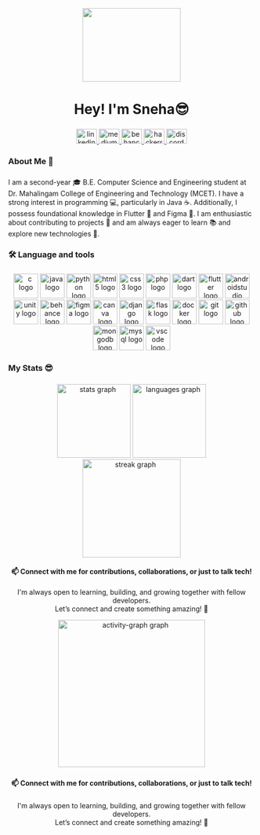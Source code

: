 <div align="center">
  <img height="150" width="200" src="https://media.giphy.com/media/M9gbBd9nbDrOTu1Mqx/giphy.gif"  />
</div>

###

<h1 align="center">Hey! I'm Sneha😎</h1>

###

<div align="center">
  <a href="https://www.linkedin.com/in/sneha-marimuthu-ab8a6527b/" target="_blank">
    <img src="https://raw.githubusercontent.com/maurodesouza/profile-readme-generator/master/src/assets/icons/social/linkedin/default.svg" width="42" height="30" alt="linkedin logo"  />
  </a>
  <a href="https://medium.com/@snehamarimuthu326" target="_blank">
    <img src="https://raw.githubusercontent.com/maurodesouza/profile-readme-generator/master/src/assets/icons/social/medium/default.svg" width="42" height="30" alt="medium logo"  />
  </a>
  <a href="https://www.behance.net/snehamarimuthu3" target="_blank">
    <img src="https://raw.githubusercontent.com/maurodesouza/profile-readme-generator/master/src/assets/icons/social/behance/default.svg" width="42" height="30" alt="behance logo"  />
  </a>
  <a href="https://www.hackerrank.com/profile/snehamarimuthu31" target="_blank">
    <img src="https://raw.githubusercontent.com/maurodesouza/profile-readme-generator/master/src/assets/icons/social/hackerrank/default.svg" width="42" height="30" alt="hackerrank logo"  />
  </a>
  <a href="https://discord.com/channels/@me" target="_blank">
    <img src="https://raw.githubusercontent.com/maurodesouza/profile-readme-generator/master/src/assets/icons/social/discord/default.svg" width="42" height="30" alt="discord logo"  />
  </a>
</div>

###

<h3 align="left">About Me  💫</h3>

###

<p align="left">I am a second-year 🎓 B.E. Computer Science and Engineering student at Dr. Mahalingam College of Engineering and Technology (MCET). I have a strong interest in programming 💻, particularly in Java ☕. Additionally, I possess foundational knowledge in Flutter 📱 and Figma 🎨. I am enthusiastic about contributing to projects 🤝 and am always eager to learn 📚 and explore new technologies 🚀.</p>

###

<h3 align="left">🛠 Language and tools</h3>

###

<div align="center">
  <img src="https://cdn.jsdelivr.net/gh/devicons/devicon/icons/c/c-original.svg" height="50" alt="c logo" width="50" />
  <img src="https://cdn.jsdelivr.net/gh/devicons/devicon/icons/java/java-original.svg" height="50" alt="java logo" width="50" />
  <img src="https://cdn.jsdelivr.net/gh/devicons/devicon/icons/python/python-original.svg" height="50" alt="python logo" width="50" />
  <img src="https://cdn.jsdelivr.net/gh/devicons/devicon/icons/html5/html5-original.svg" height="50" alt="html5 logo" width="50" />
  <img src="https://cdn.jsdelivr.net/gh/devicons/devicon/icons/css3/css3-original.svg" height="50" alt="css3 logo" width="50" />
  <img src="https://cdn.jsdelivr.net/gh/devicons/devicon/icons/php/php-original.svg" height="50" alt="php logo" width="50" />
  <img src="https://cdn.jsdelivr.net/gh/devicons/devicon/icons/dart/dart-original.svg" height="50" alt="dart logo" width="50" />
  <img src="https://cdn.jsdelivr.net/gh/devicons/devicon/icons/flutter/flutter-original.svg" height="50" alt="flutter logo" width="50" />
  <img src="https://cdn.jsdelivr.net/gh/devicons/devicon/icons/androidstudio/androidstudio-original.svg" height="50" alt="androidstudio logo" width="50" />
  <img src="https://cdn.jsdelivr.net/gh/devicons/devicon/icons/unity/unity-original.svg" height="50" alt="unity logo" width="50" />
  <img src="https://cdn.jsdelivr.net/gh/devicons/devicon/icons/behance/behance-original.svg" height="50" alt="behance logo" width="50" />
  <img src="https://cdn.jsdelivr.net/gh/devicons/devicon/icons/figma/figma-original.svg" height="50" alt="figma logo" width="50" />
  <img src="https://cdn.jsdelivr.net/gh/devicons/devicon/icons/canva/canva-original.svg" height="50" alt="canva logo" width="50" />
  <img src="https://cdn.jsdelivr.net/gh/devicons/devicon/icons/django/django-plain.svg" height="50" alt="django logo"  width="50" />
  <img src="https://cdn.jsdelivr.net/gh/devicons/devicon/icons/flask/flask-original.svg" height="50" alt="flask logo" width="50" />
  <img src="https://cdn.jsdelivr.net/gh/devicons/devicon/icons/docker/docker-original.svg" height="50" alt="docker logo" width="50" />
  <img src="https://cdn.jsdelivr.net/gh/devicons/devicon/icons/git/git-original.svg" height="50" alt="git logo"  width="50" />
  <img src="https://cdn.jsdelivr.net/gh/devicons/devicon/icons/github/github-original.svg" height="50" alt="github logo" width="50" />
  <img src="https://cdn.jsdelivr.net/gh/devicons/devicon/icons/mongodb/mongodb-original.svg" height="50" alt="mongodb logo" width="50" />
  <img src="https://cdn.jsdelivr.net/gh/devicons/devicon/icons/mysql/mysql-original.svg" height="50" alt="mysql logo" width="50" />
  <img src="https://cdn.jsdelivr.net/gh/devicons/devicon/icons/vscode/vscode-original.svg" height="50" alt="vscode logo" width="50" />
</div>

###

<h3 align="left">My Stats 😎</h3>

###

<div align="center">
  <img src="https://github-readme-stats.vercel.app/api?username=snehamuthu326&hide_title=true&hide_rank=false&show_icons=true&include_all_commits=true&count_private=true&disable_animations=false&theme=codeSTACKr&locale=en&hide_border=true&order=1" height="150" alt="stats graph"  />
  <img src="https://github-readme-stats.vercel.app/api/top-langs?username=snehamuthu326&locale=en&hide_title=true&layout=compact&card_width=320&langs_count=7&theme=codeSTACKr&hide_border=true&order=2" height="150" alt="languages graph"  />
  <img src="https://streak-stats.demolab.com?user=snehamuthu326&locale=en&mode=weekly&theme=codeSTACKr&hide_border=true&border_radius=3&order=3" height="200" alt="streak graph"  />
  
<h4 align="center">📫 Connect with me for contributions, collaborations, or just to talk tech!</h4>
<p align="center">I'm always open to learning, building, and growing together with fellow developers.<br>Let’s connect and create something amazing! 🚀</p>
  <img src="https://github-readme-activity-graph.vercel.app/graph?username=snehamuthu326&radius=16&theme=high-contrast&area=true&order=5&hide_border=true&hide_title=false" height="300" alt="activity-graph graph"  />
</div>

###

<h4 align="center">📫 Connect with me for contributions, collaborations, or just to talk tech!</h4>

###

<p align="center">I'm always open to learning, building, and growing together with fellow developers.<br>Let’s connect and create something amazing! 🚀</p>

###

<!---
👋 Hi, I’m Sneha M

👀 I’m interested in coding, technology, and exploring new tools in field of software development. I’m not only passionate about coding but also enjoy keeping up with music, sports, and the latest trends. I believe that a well-rounded perspective helps me stay inspired and creative in all my projects.

🌱 I’m currently learning backend development with tools and frameworks like Node.js and Django to build robust and scalable applications. I’m also improving my skills in Flutter by learning various widgets and tools for cross-platform development, and I’m diving into UI/UX design using Figma to add a creative edge to my technical projects.

💞️ I’m looking to collaborate on open-source projects, innovative application ideas, and any tech-related projects that provide hands-on learning opportunities and problem-solving challenges.

📫 How to reach me:

Email: snehamarimuthu326@gmail.com

LinkedIn: www.linkedin.com/in/sneha-marimuthu-ab8a6527b

GitHub: @snehamuthu326

My ultimate goal is to build a successful career in software development, with a focus on backend development. I’m continuously learning, building, and collaborating on projects that enhance my skills and push me closer to my dreams.

Thank you for visiting my GitHub! Feel free to connect, collaborate, or follow along as I continue this exciting journey. ✨

snehamuthu326/snehamuthu326 is a ✨ special ✨ repository because its `README.md` (this file) appears on your GitHub profile.
You can click the Preview link to take a look at your changes.
--->
